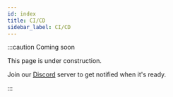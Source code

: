 ```yaml
---
id: index
title: CI/CD
sidebar_label: CI/CD
---
```


:::caution Coming soon

This page is under construction.

Join our [Discord](https://discord.traxion.dev/) server to get notified when it's ready.

:::
